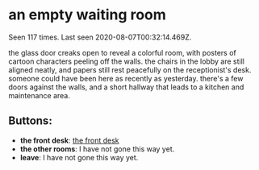 # an empty waiting room

Seen 117 times. Last seen 2020-08-07T00:32:14.469Z.

the glass door creaks open to reveal a colorful room, with posters of cartoon characters peeling off the walls. the chairs in the lobby are still aligned neatly, and papers still rest peacefully on the receptionist's desk. someone could have been here as recently as yesterday. there's a few doors against the walls, and a short hallway that leads to a kitchen and maintenance area.

## Buttons:

- **the front desk**: [the front desk](the-front-desk-ettm87.md)
- **the other rooms**: I have not gone this way yet.
- **leave**: I have not gone this way yet.